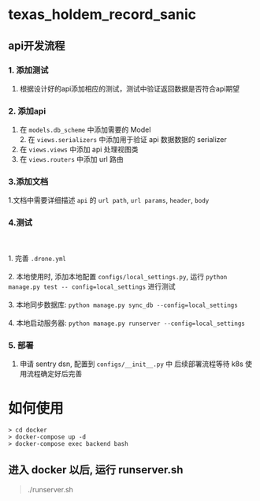 # texas_holdem_record_sanic

## api开发流程
### 1. 添加测试
  
  1. 根据设计好的api添加相应的测试，测试中验证返回数据是否符合api期望
  
### 2. 添加api
  1. 在 `models.db_scheme` 中添加需要的 Model
<br>2. 在 `views.serializers` 中添加用于验证 api 数据数据的 serializer</br>
  3. 在 `views.views` 中添加 api 处理视图类
  4. 在 `views.routers` 中添加 url 路由
### 3.添加文档
  1.文档中需要详细描述 `api` 的 `url path`, `url params`, `header`, `body`
### 4.测试
  <br><br>1. 完善 `.drone.yml`</br>
  <br>2. 本地使用时, 添加本地配置 `configs/local_settings.py`, 运行 `python manage.py test --
    config=local_settings` 进行测试</br>
  <br>3. 本地同步数据库: `python manage.py sync_db --config=local_settings`</br>
  <br>4. 本地启动服务器: `python manage.py runserver --config=local_settings`</br>
### 5. 部署
  1. 申请 sentry dsn, 配置到 `configs/__init__.py` 中
    后续部署流程等待 k8s 使用流程确定好后完善
# 如何使用

```
> cd docker
> docker-compose up -d
> docker-compose exec backend bash
```
## 进入 docker 以后, 运行 runserver.sh
> ./runserver.sh
